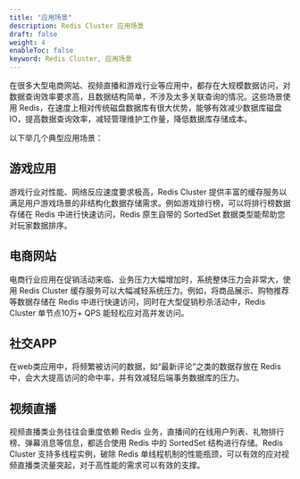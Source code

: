 ```yaml
---
title: "应用场景"
description: Redis Cluster 应用场景
draft: false
weight: 4
enableToc: false
keyword: Redis Cluster, 应用场景
---
```


在很多大型电商网站、视频直播和游戏行业等应用中，都存在大规模数据访问，对数据查询效率要求高，且数据结构简单，不涉及太多关联查询的情况。这些场景使用 Redis，在速度上相对传统磁盘数据库有很大优势，能够有效减少数据库磁盘 IO，提高数据查询效率，减轻管理维护工作量，降低数据库存储成本。

以下举几个典型应用场景：

## 游戏应用

游戏行业对性能、网络反应速度要求极高，Redis Cluster 提供丰富的缓存服务以满足用户游戏场景的非结构化数据存储需求。例如游戏排行榜，可以将排行榜数据存储在 Redis 中进行快速访问，Redis 原生自带的 SortedSet 数据类型能帮助您对玩家数据排序。

## 电商网站

电商行业应用在促销活动来临、业务压力大幅增加时，系统整体压力会非常大，使用 Redis Cluster 缓存服务可以大幅减轻系统压力。例如，将商品展示、购物推荐等数据存储在 Redis 中进行快速访问，同时在大型促销秒杀活动中，Redis Cluster 单节点10万+ QPS 能轻松应对高并发访问。

## 社交APP

在web类应用中，将频繁被访问的数据，如“最新评论”之类的数据存放在 Redis 中，会大大提高访问的命中率，并有效减轻后端事务数据库的压力。

## 视频直播

视频直播类业务往往会重度依赖 Redis 业务，直播间的在线用户列表、礼物排行榜、弹幕消息等信息，都适合使用 Redis 中的 SortedSet 结构进行存储。Redis Cluster 支持多线程实例，破除 Redis 单线程机制的性能瓶颈，可以有效的应对视频直播类流量突起，对于高性能的需求可以有效的支撑。

